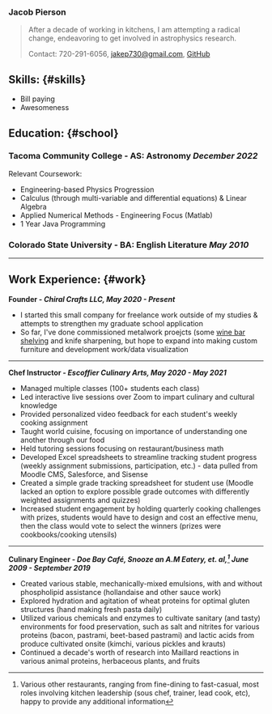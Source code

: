 ### Jacob Pierson

> After a decade of working in kitchens, I am attempting a radical change, 
> endeavoring to get involved in astrophysics research. 
>
> Contact: 720-291-6056, [jakep730@gmail.com](mailto:jakep730@gmail.com), [GitHub](https://github.com/awhooshingwind)

## Skills: {#skills}  

- Bill paying 
- Awesomeness

## Education: {#school}  

### Tacoma Community College - AS: Astronomy *December 2022*  
 
Relevant Coursework:
- Engineering-based Physics Progression 
- Calculus (through multi-variable and differential equations) & Linear Algebra 
- Applied Numerical Methods - Engineering Focus (Matlab) 
- 1 Year Java Programming  


### Colorado State University - BA: English Literature *May 2010*  


---

## Work Experience: {#work}  

**Founder - *Chiral Crafts LLC, May 2020 - Present***

- I started this small company for freelance work outside of my studies & attempts to strengthen my graduate school application
- So far, I've done commissioned metalwork proejcts (some [wine bar shelving](/images/all_together_now.png) and knife sharpening, but hope to expand into making custom furniture and development work/data visualization
  

---

**Chef Instructor - *Escoffier Culinary Arts, May 2020 - May 2021***

- Managed multiple classes (100+ students each class)
- Led interactive live sessions over Zoom to impart culinary and cultural knowledge
- Provided personalized video feedback for each student's weekly cooking assignment
- Taught world cuisine, focusing on importance of understanding one another through our food
- Held tutoring sessions focusing on restaurant/business math
- Developed Excel spreadsheets to streamline tracking student progress (weekly assignment submissions, participation, etc.) - data pulled from Moodle CMS, Salesforce, and Sisense
- Created a simple grade tracking spreadsheet for student use (Moodle lacked an option to explore possible grade outcomes with differently weighted assignments and quizzes)
- Increased student engagement by holding quarterly cooking challenges with prizes, students would have to design and cost an effective menu, then the class would vote to select the winners (prizes were cookbooks/cooking utensils)  

---

**Culinary Engineer - *Doe Bay Café, Snooze an A.M Eatery, et. al,[^1] June 2009 - September 2019***

- Created various stable, mechanically-mixed emulsions, with and without phospholipid assistance (hollandaise and other sauce work)
- Explored hydration and agitation of wheat proteins for optimal gluten structures (hand making fresh pasta daily)
- Utilized various chemicals and enzymes to cultivate sanitary (and tasty) environments for food preservation, such as salt and nitrites for various proteins (bacon, pastrami, beet-based pastrami) and lactic acids from produce cultivated onsite (kimchi, various pickles and krauts)
- Continued a decade's worth of research into Maillard reactions in various animal proteins, herbaceous plants, and fruits

[^1]: Various other restaurants, ranging from fine-dining to fast-casual, most roles involving kitchen leadership (sous chef, trainer, lead cook, etc), happy to provide any additional information